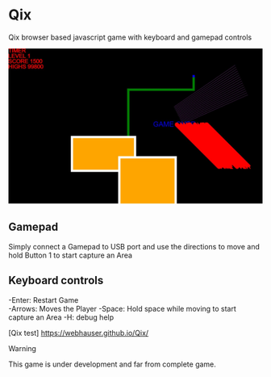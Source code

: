 # Qix
Qix browser based javascript game with keyboard and gamepad controls

![Quix screenshot](qix.jpg)

## Gamepad
Simply connect a Gamepad to USB port and use the directions to move and hold Button 1 to start capture an Area

## Keyboard controls
-Enter: Restart Game\
-Arrows: Moves the Player
-Space: Hold space while moving to start capture an Area
-H: debug help

[Qix test] https://webhauser.github.io/Qix/

> [!WARNING]
> This game is under development and far from complete game.
